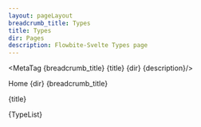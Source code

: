 ```yaml
---
layout: pageLayout
breadcrumb_title: Types
title: Types
dir: Pages
description: Flowbite-Svelte Types page
---
```


<MetaTag {breadcrumb_title} {title} {dir} {description}/>

<script>
  import { Htwo, ExampleDiv , MetaTag } from '../utils'
  import { A, P, List, Li, Breadcrumb, BreadcrumbItem, Alert, Heading } from '$lib'
  // Load assets as strings
  import TypeList from '../../lib/types.js?raw'
</script>

<Breadcrumb class="pt-28 py-8">
  <BreadcrumbItem href="/" home >Home</BreadcrumbItem>
  <BreadcrumbItem>{dir}</BreadcrumbItem>
  <BreadcrumbItem>{breadcrumb_title}</BreadcrumbItem>
</Breadcrumb>

<Heading class="mb-2" tag="h1" customSize="text-3xl">{title}</Heading>

<ExampleDiv tag="pre" class="dark:text-white">
{TypeList}
</ExampleDiv>